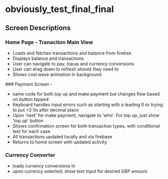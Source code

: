# obviously_test_final_final

## Screen Descriptions

### Home Page - Tranaction Main View
- Loads and fetches transactions and balance from firebse
- Displays balance and transactions
- User can navigate to pay, topup and currency conversions
- User can drag down to refresh should they need to
- Shows cool wave animation in background

### Payment Screen -
- same code for both top up and make payment but changes flow based on button tapped
- Keyboard handles input errors such as starting with a leading 0 or trying to put >2 0s after decimal place
- Upon 'next' for make payment, navigate to 'who'. For top up, just show 'top up' button
- Shows confirmation screen for both transaction types, with conditional text for each case
- All transactions updated locally and via firebase
- Returns to home screen with updated activity

### Currency Converter 
- loads currency conversions in
- upon currency selected, show text input for desired GBP amount 
